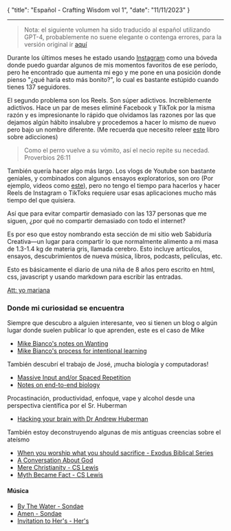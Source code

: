 {
"title": "Español - Crafting Wisdom vol 1",
"date": "11/11/2023"
}

---

> Nota: el siguiente volumen ha sido traducido al español utilizando GPT-4, probablemente no suene elegante o contenga errores, para la versión original ir [aquí](/crafting-wisdom-1)

Durante los últimos meses he estado usando [Instagram](https://www.instagram.com/androso.sv/) como una bóveda donde puedo guardar algunos de mis momentos favoritos de ese período, pero he encontrado que aumenta mi ego y me pone en una posición donde pienso "¿qué haría esto más bonito?", lo cual es bastante estúpido cuando tienes 137 seguidores.

El segundo problema son los Reels. Son súper adictivos. Increíblemente adictivos. Hace un par de meses eliminé Facebook y TikTok por la misma razón y es impresionante lo rápido que olvidamos las razones por las que dejamos algún hábito insalubre y procedemos a hacer lo mismo de nuevo pero bajo un nombre diferente. (Me recuerda que necesito releer [este](https://www.amazon.com/Dopamine-Nation-Finding-Balance-Indulgence/dp/152474672X) libro sobre adicciones)

> Como el perro vuelve a su vómito, así el necio repite su necedad. Proverbios 26:11

También quería hacer algo más largo. Los vlogs de Youtube son bastante geniales, y combinados con algunos ensayos exploratorios, son oro (Por ejemplo, videos como [este](https://youtu.be/tGolcgqrRLo?si=ZggxTeEuac0Tz-rp)), pero no tengo el tiempo para hacerlos y hacer Reels de Instagram o TikToks requiere usar esas aplicaciones mucho más tiempo del que quisiera.

Así que para evitar compartir demasiado con las 137 personas que me siguen, ¿por qué no compartir demasiado con todo el internet?

Es por eso que estoy nombrando esta sección de mi sitio web Sabiduría Creativa—un lugar para compartir lo que normalmente alimento a mi masa de 1.3-1.4 kg de materia gris, llamada cerebro. Esto incluye artículos, ensayos, descubrimientos de nueva música, libros, podcasts, películas, etc.

Esto es básicamente el diario de una niña de 8 años pero escrito en html, css, javascript
y usando markdown para escribir las entradas.

[Att: yo mariana](https://www.instagram.com/reel/CwgkXpUvumu/?igshid=bmMxbmxnYW53aXc4)

### Donde mi curiosidad se encuentra

Siempre que descubro a alguien interesante, veo si tienen un blog o algún lugar donde suelen publicar lo que aprenden, este es el caso de Mike

- [Mike Bianco's notes on Wanting](https://readwise.io/reader/shared/01hetmpvb2yj46cmsbcsj5x9ab)
- [Mike Bianco's process for intentional learning](https://readwise.io/reader/shared/01hdcz4zf712z7e9aftn43vn9r)

También descubrí el trabajo de José, ¡mucha biología y computadoras!

- [Massive Input and/or Spaced Repetition](https://readwise.io/reader/shared/01hewyc5vaw94r12vxe24yv4fy)
- [Notes on end-to-end biology](https://readwise.io/reader/shared/01hewypnn9ebd9qjjagq7efn3g)

Procastinación, productividad, enfoque, vape y alcohol desde una perspectiva científica por el Sr. Huberman

- [Hacking your brain with Dr Andrew Huberman](https://youtu.be/BoutTY8XHSc?si=WhFaCOspEtBhxQX7)

También estoy deconstruyendo algunas de mis antiguas creencias sobre el ateísmo

- [When you worship what you should sacrifice - Exodus Biblical Series ](https://youtu.be/DCJAYRPSpTA?si=AbZIAjGc9eAnvwh2)
- [A Conversation About God](https://youtu.be/sfI2se3O80Q?si=jeqcjNZsj5CrN1O3)
- [Mere Christianity - CS Lewis](https://www.amazon.com/-/es/C-S-Lewis/dp/0060652926)
- [Myth Became Fact - CS Lewis](https://judithwolfe.wp.st-andrews.ac.uk/files/2017/08/Myth-Became-Fact.pdf)

#### Música

- [By The Water - Sondae](https://music.youtube.com/playlist?list=OLAK5uy_mcH5y5A4Y2ZnuV_MJXMRLZpkpIGGYsYZo&si=Zlj2o_RTF17KoA3d)
- [Amen - Sondae](https://music.youtube.com/playlist?list=OLAK5uy_kU240rX53n28XaS4w5qSeQSNw59ASpSHM&si=RrehH761G3JGWUKU)
- [Invitation to Her's - Her's](https://music.youtube.com/playlist?list=OLAK5uy_lb1rIXBF1GW1O1wFAdjc_KpiSTWYlK4Uc&si=lEMWgOpEhx-t3ZgQ)
